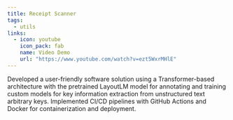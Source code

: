 ```yaml
---
title: Receipt Scanner
tags:
  - utils
links:
  - icon: youtube
    icon_pack: fab
    name: Video Demo
    url: "https://www.youtube.com/watch?v=ezt5WxrMHlE"
---
```


Developed a user-friendly software solution using a Transformer-based architecture with the pretrained LayoutLM model for annotating and training custom models for key information extraction from unstructured text arbitrary keys. Implemented CI/CD pipelines with GitHub Actions and Docker for containerization and deployment.
